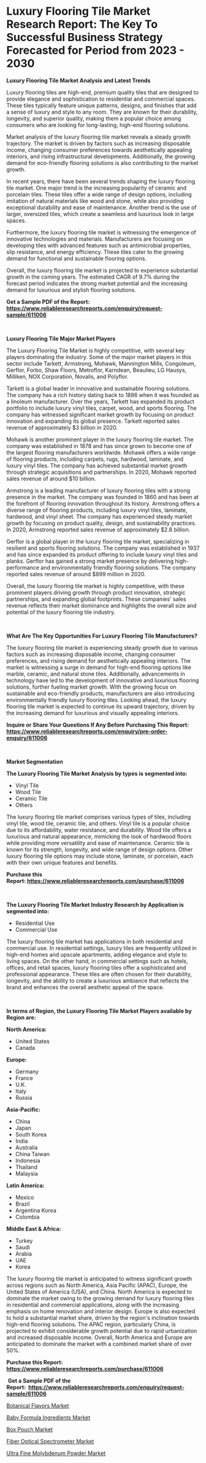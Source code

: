 <p><h1>Luxury Flooring Tile Market Research Report: The Key To Successful Business Strategy Forecasted for Period from 2023 - 2030</h1></p><p><strong>Luxury Flooring Tile Market Analysis and Latest Trends</strong></p>
<p><p>Luxury flooring tiles are high-end, premium quality tiles that are designed to provide elegance and sophistication to residential and commercial spaces. These tiles typically feature unique patterns, designs, and finishes that add a sense of luxury and style to any room. They are known for their durability, longevity, and superior quality, making them a popular choice among consumers who are looking for long-lasting, high-end flooring solutions.</p><p>Market analysis of the luxury flooring tile market reveals a steady growth trajectory. The market is driven by factors such as increasing disposable income, changing consumer preferences towards aesthetically appealing interiors, and rising infrastructural developments. Additionally, the growing demand for eco-friendly flooring solutions is also contributing to the market growth.</p><p>In recent years, there have been several trends shaping the luxury flooring tile market. One major trend is the increasing popularity of ceramic and porcelain tiles. These tiles offer a wide range of design options, including imitation of natural materials like wood and stone, while also providing exceptional durability and ease of maintenance. Another trend is the use of larger, oversized tiles, which create a seamless and luxurious look in large spaces.</p><p>Furthermore, the luxury flooring tile market is witnessing the emergence of innovative technologies and materials. Manufacturers are focusing on developing tiles with advanced features such as antimicrobial properties, slip resistance, and energy efficiency. These tiles cater to the growing demand for functional and sustainable flooring options.</p><p>Overall, the luxury flooring tile market is projected to experience substantial growth in the coming years. The estimated CAGR of 9.7% during the forecast period indicates the strong market potential and the increasing demand for luxurious and stylish flooring solutions.</p></p>
<p><strong>Get a Sample PDF of the Report:&nbsp; <a href="https://www.reliableresearchreports.com/enquiry/request-sample/611006">https://www.reliableresearchreports.com/enquiry/request-sample/611006</a></strong></p>
<p>&nbsp;</p>
<p><strong>Luxury Flooring Tile Major Market Players</strong></p>
<p><p>The Luxury Flooring Tile Market is highly competitive, with several key players dominating the industry. Some of the major market players in this sector include Tarkett, Armstrong, Mohawk, Mannington Mills, Congoleum, Gerflor, Forbo, Shaw Floors, Metroflor, Karndean, Beaulieu, LG Hausys, Milliken, NOX Corporation, Novalis, and Polyflor.</p><p>Tarkett is a global leader in innovative and sustainable flooring solutions. The company has a rich history dating back to 1886 when it was founded as a linoleum manufacturer. Over the years, Tarkett has expanded its product portfolio to include luxury vinyl tiles, carpet, wood, and sports flooring. The company has witnessed significant market growth by focusing on product innovation and expanding its global presence. Tarkett reported sales revenue of approximately $3 billion in 2020.</p><p>Mohawk is another prominent player in the luxury flooring tile market. The company was established in 1878 and has since grown to become one of the largest flooring manufacturers worldwide. Mohawk offers a wide range of flooring products, including carpets, rugs, hardwood, laminate, and luxury vinyl tiles. The company has achieved substantial market growth through strategic acquisitions and partnerships. In 2020, Mohawk reported sales revenue of around $10 billion.</p><p>Armstrong is a leading manufacturer of luxury flooring tiles with a strong presence in the market. The company was founded in 1860 and has been at the forefront of flooring innovation throughout its history. Armstrong offers a diverse range of flooring products, including luxury vinyl tiles, laminate, hardwood, and vinyl sheet. The company has experienced steady market growth by focusing on product quality, design, and sustainability practices. In 2020, Armstrong reported sales revenue of approximately $2.8 billion.</p><p>Gerflor is a global player in the luxury flooring tile market, specializing in resilient and sports flooring solutions. The company was established in 1937 and has since expanded its product offering to include luxury vinyl tiles and planks. Gerflor has gained a strong market presence by delivering high-performance and environmentally friendly flooring solutions. The company reported sales revenue of around $899 million in 2020.</p><p>Overall, the luxury flooring tile market is highly competitive, with these prominent players driving growth through product innovation, strategic partnerships, and expanding global footprints. These companies' sales revenue reflects their market dominance and highlights the overall size and potential of the luxury flooring tile industry.</p></p>
<p>&nbsp;</p>
<p><strong>What Are The Key Opportunities For Luxury Flooring Tile Manufacturers?</strong></p>
<p><p>The luxury flooring tile market is experiencing steady growth due to various factors such as increasing disposable income, changing consumer preferences, and rising demand for aesthetically appealing interiors. The market is witnessing a surge in demand for high-end flooring options like marble, ceramic, and natural stone tiles. Additionally, advancements in technology have led to the development of innovative and luxurious flooring solutions, further fueling market growth. With the growing focus on sustainable and eco-friendly products, manufacturers are also introducing environmentally friendly luxury flooring tiles. Looking ahead, the luxury flooring tile market is expected to continue its upward trajectory, driven by the increasing demand for luxurious and visually appealing interiors.</p></p>
<p><strong>Inquire or Share Your Questions If Any Before Purchasing This Report: <a href="https://www.reliableresearchreports.com/enquiry/pre-order-enquiry/611006">https://www.reliableresearchreports.com/enquiry/pre-order-enquiry/611006</a></strong></p>
<p>&nbsp;</p>
<p><strong>Market Segmentation</strong></p>
<p><strong>The Luxury Flooring Tile Market Analysis by types is segmented into:</strong></p>
<p><ul><li>Vinyl Tile</li><li>Wood Tile</li><li>Ceramic Tile</li><li>Others</li></ul></p>
<p><p>The luxury flooring tile market comprises various types of tiles, including vinyl tile, wood tile, ceramic tile, and others. Vinyl tile is a popular choice due to its affordability, water resistance, and durability. Wood tile offers a luxurious and natural appearance, mimicking the look of hardwood floors while providing more versatility and ease of maintenance. Ceramic tile is known for its strength, longevity, and wide range of design options. Other luxury flooring tile options may include stone, laminate, or porcelain, each with their own unique features and benefits.</p></p>
<p><strong>Purchase this Report:&nbsp;<a href="https://www.reliableresearchreports.com/purchase/611006">https://www.reliableresearchreports.com/purchase/611006</a></strong></p>
<p>&nbsp;</p>
<p><strong>The Luxury Flooring Tile Market Industry Research by Application is segmented into:</strong></p>
<p><ul><li>Residential Use</li><li>Commercial Use</li></ul></p>
<p><p>The luxury flooring tile market has applications in both residential and commercial use. In residential settings, luxury tiles are frequently utilized in high-end homes and upscale apartments, adding elegance and style to living spaces. On the other hand, in commercial settings such as hotels, offices, and retail spaces, luxury flooring tiles offer a sophisticated and professional appearance. These tiles are often chosen for their durability, longevity, and the ability to create a luxurious ambiance that reflects the brand and enhances the overall aesthetic appeal of the space.</p></p>
<p>&nbsp;</p>
<p><strong>In terms of Region, the Luxury Flooring Tile Market Players available by Region are:</strong></p>
<p>
    <p> <strong> North America: </strong>
        <ul>
            <li>United States</li>
            <li>Canada</li>
        </ul>
        </p> 
    <p> <strong> Europe: </strong>
        <ul>
            <li>Germany</li>
            <li>France</li>
            <li>U.K.</li>
            <li>Italy</li>
            <li>Russia</li>
        </ul>
        </p> 
    <p> <strong> Asia-Pacific: </strong>
        <ul>
            <li>China</li>
            <li>Japan</li>
            <li>South Korea</li>
            <li>India</li>
            <li>Australia</li>
            <li>China Taiwan</li>
            <li>Indonesia</li>
            <li>Thailand</li>
            <li>Malaysia</li>
        </ul>
        </p> 
    <p> <strong> Latin America: </strong>
        <ul>
            <li>Mexico</li>
            <li>Brazil</li>
            <li>Argentina Korea</li>
            <li>Colombia</li>
        </ul>
        </p> 
    <p> <strong> Middle East & Africa: </strong>
        <ul>
            <li>Turkey</li>
            <li>Saudi</li>
            <li>Arabia</li>
            <li>UAE</li>
            <li>Korea</li>
        </ul>
    </p>
    </p>
<p><p>The luxury flooring tile market is anticipated to witness significant growth across regions such as North America, Asia Pacific (APAC), Europe, the United States of America (USA), and China. North America is expected to dominate the market owing to the growing demand for luxury flooring tiles in residential and commercial applications, along with the increasing emphasis on home renovation and interior design. Europe is also expected to hold a substantial market share, driven by the region's inclination towards high-end flooring solutions. The APAC region, particularly China, is projected to exhibit considerable growth potential due to rapid urbanization and increased disposable income. Overall, North America and Europe are anticipated to dominate the market with a combined market share of over 50%.</p></p>
<p><strong>Purchase this Report: <a href="https://www.reliableresearchreports.com/purchase/611006">https://www.reliableresearchreports.com/purchase/611006</a></strong></p>
<p>&nbsp;<strong>Get a Sample PDF of the Report:&nbsp;&nbsp;<a href="https://www.reliableresearchreports.com/enquiry/request-sample/611006">https://www.reliableresearchreports.com/enquiry/request-sample/611006</a></strong></p>
<p><strong></strong></p>
<p><p><a href="https://medium.com/@grayceyundt1913/botanical-flavors-market-size-growth-forecast-2023-2030-a04bd34ffa91">Botanical Flavors Market</a></p><p><a href="https://github.com/rahu1505/Market-Research-Report-List-1/blob/main/baby-formula-ingredients-market.md">Baby Formula Ingredients Market</a></p><p><a href="https://medium.com/@jalenmurphy48/box-pouch-market-size-growth-forecast-2023-2030-1f7bc254fe68">Box Pouch Market</a></p><p><a href="https://www.linkedin.com/pulse/decoding-fiber-optical-spectrometer-market-deep-dive-latest-3fw8e/">Fiber Optical Spectrometer Market</a></p><p><a href="https://github.com/rahu1506/Market-Research-Report-List-1/blob/main/ultra-fine-molybdenum-powder-market.md">Ultra Fine Molybdenum Powder Market</a></p></p>